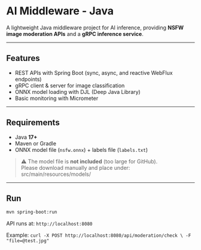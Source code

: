 # AI Middleware - Java

A lightweight Java middleware project for AI inference, providing **NSFW image moderation APIs** and a **gRPC inference service**.

---

## Features
- REST APIs with Spring Boot (sync, async, and reactive WebFlux endpoints)  
- gRPC client & server for image classification 
- ONNX model loading with DJL (Deep Java Library)
- Basic monitoring with Micrometer  

---

## Requirements
- Java **17+**  
- Maven or Gradle  
- ONNX model file (`nsfw.onnx`) + labels file (`labels.txt`)  

> ⚠️ The model file is **not included** (too large for GitHub).  
> Please download manually and place under: src/main/resources/models/

---

## Run
```bash
mvn spring-boot:run
```
API runs at: `http://localhost:8080`

Example: `curl -X POST http://localhost:8080/api/moderation/check \
  -F "file=@test.jpg"
`

